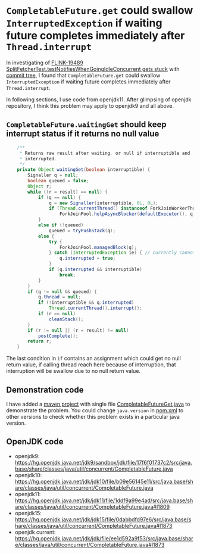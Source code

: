# `CompletableFuture.get` could swallow `InterruptedException` if waiting future completes immediately after `Thread.interrupt`

In investigating of [FLINK-19489 SplitFetcherTest.testNotifiesWhenGoingIdleConcurrent gets stuck](https://issues.apache.org/jira/browse/FLINK-19489)
with [commit tree](https://github.com/flink-ci/flink-mirror/tree/f8cc82b0c7d3ddd35b17c7f6475b8908363c930a),
I found that `CompletableFuture.get` could swallow `InterruptedException` if waiting future completes immediately after `Thread.interrupt`.

In following sections, I use code from openjdk11. After glimpsing of openjdk repository, I think this problem may apply to openjdk9 and all above.

## `CompletableFuture.waitingGet` should keep interrupt status if it returns no null value

```java
    /**
     * Returns raw result after waiting, or null if interruptible and
     * interrupted.
     */
    private Object waitingGet(boolean interruptible) {
        Signaller q = null;
        boolean queued = false;
        Object r;
        while ((r = result) == null) {
            if (q == null) {
                q = new Signaller(interruptible, 0L, 0L);
                if (Thread.currentThread() instanceof ForkJoinWorkerThread)
                    ForkJoinPool.helpAsyncBlocker(defaultExecutor(), q);
            }
            else if (!queued)
                queued = tryPushStack(q);
            else {
                try {
                    ForkJoinPool.managedBlock(q);
                } catch (InterruptedException ie) { // currently cannot happen
                    q.interrupted = true;
                }
                if (q.interrupted && interruptible)
                    break;
            }
        }
        if (q != null && queued) {
            q.thread = null;
            if (!interruptible && q.interrupted)
                Thread.currentThread().interrupt();
            if (r == null)
                cleanStack();
        }
        if (r != null || (r = result) != null)
            postComplete();
        return r;
    }
```

The last condition in `if` contains an assignment which could get no null return value, if calling thread
reach here because of interruption, that interruption will be swallow due to no null return value.

## Demonstration code
I have added a [maven project](pom.xml) with single file [CompletableFutureGet.java](src/main/java/name/kezhuw/chaos/openjdk11/completablefuture/interruptedexception/CompletableFutureGet.java)
to demonstrate the problem. You could change `java.version` in [pom.xml](pom.xml) to other versions to check whether this
problem exists in a particular java version.

## OpenJDK code
* openjdk9: https://hg.openjdk.java.net/jdk9/sandbox/jdk/file/17f6f01737c2/src/java.base/share/classes/java/util/concurrent/CompletableFuture.java
* openjdk10: https://hg.openjdk.java.net/jdk/jdk10/file/b09e56145e11/src/java.base/share/classes/java/util/concurrent/CompletableFuture.java
* openjdk11: https://hg.openjdk.java.net/jdk/jdk11/file/1ddf9a99e4ad/src/java.base/share/classes/java/util/concurrent/CompletableFuture.java#l1809
* openjdk15: https://hg.openjdk.java.net/jdk/jdk15/file/0dabbdfd97e6/src/java.base/share/classes/java/util/concurrent/CompletableFuture.java#l1873
* openjdk current: https://hg.openjdk.java.net/jdk/jdk/file/ee1d592a9f53/src/java.base/share/classes/java/util/concurrent/CompletableFuture.java#l1873